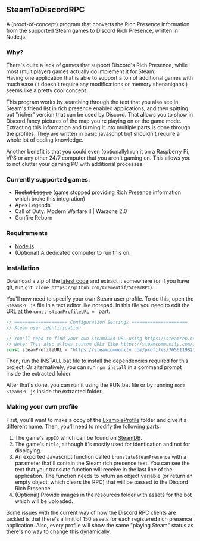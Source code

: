 ## SteamToDiscordRPC

A (proof-of-concept) program that converts the Rich Presence information from the supported Steam games to Discord Rich Presence, written in Node.js.

### Why?
There's quite a lack of games that support Discord's Rich Presence, while most (multiplayer) games actually do implement it for Steam.  
Having one application that is able to support a ton of additional games with much ease (it doesn't require any modifications or memory shenanigans!)
seems like a pretty cool concept.

This program works by searching through the text that you also see in Steam's friend list in rich presence enabled applications, and then spitting out "richer" version that can be used by Discord. That allows you to show in Discord fancy pictures of the map you're playing on or the game mode.
Extracting this information and turning it into multiple parts is done through the profiles. They are written in basic javascript but shouldn't require a whole lot of coding knowledge.

Another benefit is that you could even (optionally) run it on a Raspberry Pi, VPS or any other 24/7 computer that you aren't gaming on.
This allows you to not clutter your gaming PC with additional processes.


### Currently supported games:
- ~~Rocket League~~ (game stopped providing Rich Presence information which broke this integration)
- Apex Legends
- Call of Duty: Modern Warfare II | Warzone 2.0
- Gunfire Reborn

### Requirements
 - [Node.js](https://nodejs.org)
 - (Optional) A dedicated computer to run this on.

### Installation

Download a zip of the [latest code](https://github.com/Crementif/SteamRPC/archive/master.zip) and extract it somewhere (or if you have git, run `git clone https://github.com/Crementif/SteamRPC`).

You'll now need to specify your own Steam user profile. To do this, open the `SteamRPC.js` file in a text editor like notepad.
In this file you need to edit the URL at the `const steamProfileURL = ` part:
```js
// ==================== Configuration Settings =====================
// Steam user identification

// You'll need to find your own SteamID64 URL using https://steamrep.com
// Note: This also allows custom URLs like https://steamcommunity.com/id/crementif but they require providing a valid web key.
const steamProfileURL = "https://steamcommunity.com/profiles/76561198259089872";
```

Then, run the INSTALL.bat file to install the dependencies required for this project. Or alternatively, you can run `npm install` in a command prompt inside the extracted folder.

After that's done, you can run it using the RUN.bat file or by running `node SteamRPC.js` inside the extracted folder.

### Making your own profile
First, you'll want to make a copy of the [ExampleProfile](/profiles/ExampleProfile/) folder and give it a different name. Then, you'll need to modify the following parts:
1. The game's `appID` which can be found on [SteamDB](https://steamdb.info/).
2. The game's `title`, although it's mostly used for identication and not for displaying.
3. An exported Javascript function called `translateSteamPresence` with a parameter that'll contain the Steam rich presence text.
You can see the text that your translate function will receive in the last line of the application.
The function needs to return an object variable (or return an empty object, which clears the RPC) that will be passed to the Discord Rich Presence.
4. (Optional) Provide images in the resources folder with assets for the bot which will be uploaded.


Some issues with the current way of how the Discord RPC clients are tackled is that there's a limit of 150 assets for each registered rich presence application.
Also, every profile will show the same "playing Steam" status as there's no way to change this dynamically.
